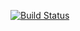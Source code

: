 [![Build Status](https://secure.travis-ci.org/yusukekon/js-bootstrap.png?branch=master)](http://travis-ci.org/yusukekon/js-bootsrap)
